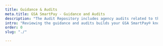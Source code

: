 ```yaml
---
title: Guidance & Audits
meta.title: GSA SmartPay - Guidance and Audits
description: "The Audit Repository includes agency audits related to the GSA SmartPay program."
intro: "Reviewing the guidance and audits builds your GSA SmartPay® knowledge and strengthens your charge card program."
order: 0
slug: "./"

---
```

